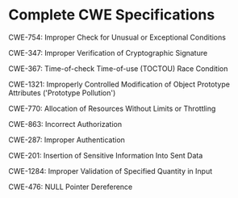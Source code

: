 

# Complete CWE Specifications

CWE-754: Improper Check for Unusual or Exceptional Conditions

CWE-347: Improper Verification of Cryptographic Signature

CWE-367: Time-of-check Time-of-use (TOCTOU) Race Condition

CWE-1321: Improperly Controlled Modification of Object Prototype Attributes ('Prototype Pollution')

CWE-770: Allocation of Resources Without Limits or Throttling

CWE-863: Incorrect Authorization

CWE-287: Improper Authentication

CWE-201: Insertion of Sensitive Information Into Sent Data

CWE-1284: Improper Validation of Specified Quantity in Input

CWE-476: NULL Pointer Dereference